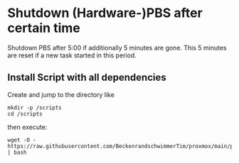 # Shutdown (Hardware-)PBS after certain time
Shutdown PBS after 5:00 if additionally 5 minutes are gone. This 5 minutes are reset if a new task started in this period.

## Install Script with all dependencies
Create and jump to the directory like
```
mkdir -p /scripts
cd /scripts
```
then execute:
```
wget -O - https://raw.githubusercontent.com/BeckenrandschwimmerTim/proxmox/main/pbs/autoshutdown/install | bash
```

